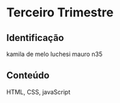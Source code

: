 # Terceiro Trimestre

## Identificação

kamila de melo luchesi mauro n35

## Conteúdo
HTML, CSS, javaScript
